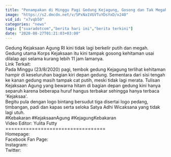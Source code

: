 ```yaml
---
title: "Penampakan di Minggu Pagi Gedung Kejagung, Gosong dan Tak Megah Lagi"
image: "https://s2.dmcdn.net/v/SPxNa1VGVTuYDsYxD/x240"
vid_id: "x7vqb50"
categories: "news"
tags: ["suaradotcom","berita hari ini","berita terkini"]
date: "2020-08-27T01:21:03+03:00"
---
```

Gedung Kejaksaan Agung RI kini tidak lagi berkelir putih dan megah. Gedung utama Korps Kejaksaan itu kini tampak gosong kehitaman usai dilalap api selama kurang lebih 11 jam lamanya.  <br>Link Terkait:  <br>Pada Minggu (23/8/2020) pagi, tembok gedung Kejagung terlihat kehitaman hampir di keseluruhan bagian kiri depan gedung. Sementara dari sisi tengah ke kanan gedung masih tampak cat putih, meski tidak lagi merata. Tulisan Kejaksaan Agung yang bewarna hitam di bagian depan gedung kini hanya separuh karena beberapa huruf hangus terbakar sehingga hanya terbaca 'Kejaksaa'.  <br>Begitu pula dengan logo bintang bersudut tiga disertai logo pedang, timbangan, padi dan kapas serta seloka Satya Adhi Wicaksana yang tidak lagi utuh.  <br>#Kebakaran #KejaksaanAgung #KejagungKebakaran  <br>Video Editor: Yulita Futty  <br>==================================  <br>Homepage:   <br>Facebook Fan Page:   <br>Instagram:   <br>Twitter:  
